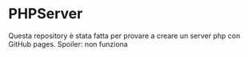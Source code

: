 # PHPServer
Questa repository è stata fatta per provare a creare un server php con GitHub pages.
Spoiler: non funziona
